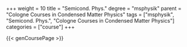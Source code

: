+++
weight = 10
title = "Semicond. Phys."
degree = "msphysik"
parent = "Cologne Courses in Condensed Matter Physics"
tags = ["msphysik", "Semicond. Phys.", "Cologne Courses in Condensed Matter Physics"]
categories = ["course"]
+++

{{< genCoursePage >}}
